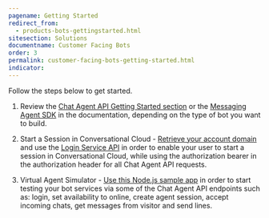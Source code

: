 ```yaml
---
pagename: Getting Started
redirect_from:
  - products-bots-gettingstarted.html
sitesection: Solutions
documentname: Customer Facing Bots
order: 3
permalink: customer-facing-bots-getting-started.html
indicator:
---
```


Follow the steps below to get started.

1. Review the [Chat Agent API Getting Started section](chat-agent-sample-app.html) or the [Messaging Agent SDK](messaging-agent-sdk-overview.html) in the documentation, depending on the type of bot you want to build.

2. Start a Session in Conversational Cloud - [Retrieve your account domain](agent-domain-domain-api.html) and use the [Login Service API](login-getting-started.html) in order to enable your user to start a session in Conversational Cloud, while using the authorization bearer in the authorization header for all Chat Agent API requests.

3. Virtual Agent Simulator - [Use this Node.js sample app](chat-agent-sample-app.html) in order to start testing your bot services via some of the Chat Agent API endpoints such as: login, set availability to online, create agent session, accept incoming chats, get messages from visitor and send lines.
